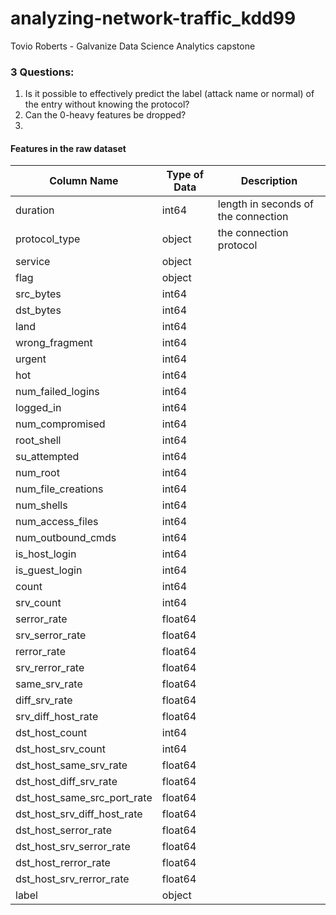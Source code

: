# analyzing-network-traffic_kdd99
Tovio Roberts - Galvanize Data Science Analytics capstone

### 3 Questions:
1. Is it possible to effectively predict the label (attack name or normal) of the entry without knowing the protocol?
2. Can the 0-heavy features be dropped?
3. 



#### Features in the raw dataset
| Column Name  | Type of Data  | Description      |
|-----------|----------------------------------------|------------------|
|duration                     |int64     | length in seconds of the connection|
|protocol_type                |object    | the connection protocol |
|service                      |object    |
|flag                         |object    |
|src_bytes                    |int64     |
|dst_bytes                    |int64     |
|land                         |int64     |
|wrong_fragment               |int64     |
|urgent                       |int64     |
|hot                          |int64     |
|num_failed_logins            |int64     |
|logged_in                    |int64     |
|num_compromised              |int64     |
|root_shell                   |int64     |
|su_attempted                 |int64     |
|num_root                     |int64     |
|num_file_creations           |int64     |
|num_shells                   |int64     |
|num_access_files             |int64     |
|num_outbound_cmds            |int64     |
|is_host_login                |int64     |
|is_guest_login               |int64     |
|count                        |int64     |
|srv_count                    |int64     |
|serror_rate                  |float64   |
|srv_serror_rate              |float64   |
|rerror_rate                  |float64   |
|srv_rerror_rate              |float64   |
|same_srv_rate                |float64   |
|diff_srv_rate                |float64   |
|srv_diff_host_rate           |float64   |
|dst_host_count               |int64     |
|dst_host_srv_count           |int64     |
|dst_host_same_srv_rate       |float64   |
|dst_host_diff_srv_rate       |float64   |
|dst_host_same_src_port_rate  |float64   |
|dst_host_srv_diff_host_rate  |float64   |
|dst_host_serror_rate         |float64   |
|dst_host_srv_serror_rate     |float64   |
|dst_host_rerror_rate         |float64   |
|dst_host_srv_rerror_rate     |float64   |
|label                        |object    |
